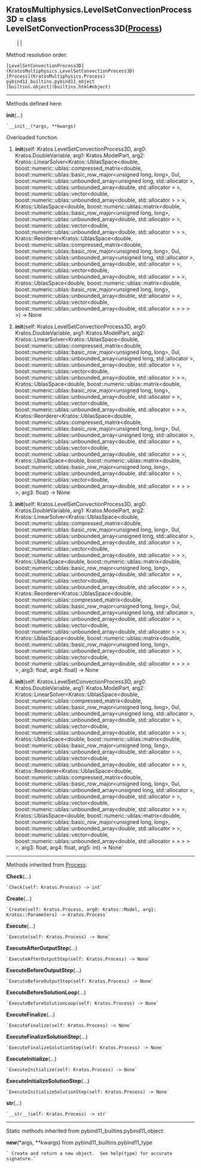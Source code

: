   
**KratosMultiphysics.LevelSetConvectionProcess3D** = class
LevelSetConvectionProcess3D([Process](KratosMultiphysics.Process))  
---  
`    `|   |

Method resolution order:

    [LevelSetConvectionProcess3D](KratosMultiphysics.LevelSetConvectionProcess3D)
    [Process](KratosMultiphysics.Process)
    pybind11_builtins.pybind11_object
    [builtins.object](builtins.html#object)

* * *

Methods defined here:  

**__init__**(...)

    `__init__(*args, **kwargs)  
Overloaded  function.  
  
1. __init__(self: Kratos.LevelSetConvectionProcess3D, arg0: Kratos.DoubleVariable, arg1: Kratos.ModelPart, arg2: Kratos::LinearSolver<Kratos::UblasSpace<double, boost::numeric::ublas::compressed_matrix<double, boost::numeric::ublas::basic_row_major<unsigned long, long>, 0ul, boost::numeric::ublas::unbounded_array<unsigned long, std::allocator<unsigned long> >, boost::numeric::ublas::unbounded_array<double, std::allocator<double> > >, boost::numeric::ublas::vector<double, boost::numeric::ublas::unbounded_array<double, std::allocator<double> > > >, Kratos::UblasSpace<double, boost::numeric::ublas::matrix<double, boost::numeric::ublas::basic_row_major<unsigned long, long>, boost::numeric::ublas::unbounded_array<double, std::allocator<double> > >, boost::numeric::ublas::vector<double, boost::numeric::ublas::unbounded_array<double, std::allocator<double> > > >, Kratos::Reorderer<Kratos::UblasSpace<double, boost::numeric::ublas::compressed_matrix<double, boost::numeric::ublas::basic_row_major<unsigned long, long>, 0ul, boost::numeric::ublas::unbounded_array<unsigned long, std::allocator<unsigned long> >, boost::numeric::ublas::unbounded_array<double, std::allocator<double> > >, boost::numeric::ublas::vector<double, boost::numeric::ublas::unbounded_array<double, std::allocator<double> > > >, Kratos::UblasSpace<double, boost::numeric::ublas::matrix<double, boost::numeric::ublas::basic_row_major<unsigned long, long>, boost::numeric::ublas::unbounded_array<double, std::allocator<double> > >, boost::numeric::ublas::vector<double, boost::numeric::ublas::unbounded_array<double, std::allocator<double> > > > > >) -> None  
  
2. __init__(self: Kratos.LevelSetConvectionProcess3D, arg0: Kratos.DoubleVariable, arg1: Kratos.ModelPart, arg2: Kratos::LinearSolver<Kratos::UblasSpace<double, boost::numeric::ublas::compressed_matrix<double, boost::numeric::ublas::basic_row_major<unsigned long, long>, 0ul, boost::numeric::ublas::unbounded_array<unsigned long, std::allocator<unsigned long> >, boost::numeric::ublas::unbounded_array<double, std::allocator<double> > >, boost::numeric::ublas::vector<double, boost::numeric::ublas::unbounded_array<double, std::allocator<double> > > >, Kratos::UblasSpace<double, boost::numeric::ublas::matrix<double, boost::numeric::ublas::basic_row_major<unsigned long, long>, boost::numeric::ublas::unbounded_array<double, std::allocator<double> > >, boost::numeric::ublas::vector<double, boost::numeric::ublas::unbounded_array<double, std::allocator<double> > > >, Kratos::Reorderer<Kratos::UblasSpace<double, boost::numeric::ublas::compressed_matrix<double, boost::numeric::ublas::basic_row_major<unsigned long, long>, 0ul, boost::numeric::ublas::unbounded_array<unsigned long, std::allocator<unsigned long> >, boost::numeric::ublas::unbounded_array<double, std::allocator<double> > >, boost::numeric::ublas::vector<double, boost::numeric::ublas::unbounded_array<double, std::allocator<double> > > >, Kratos::UblasSpace<double, boost::numeric::ublas::matrix<double, boost::numeric::ublas::basic_row_major<unsigned long, long>, boost::numeric::ublas::unbounded_array<double, std::allocator<double> > >, boost::numeric::ublas::vector<double, boost::numeric::ublas::unbounded_array<double, std::allocator<double> > > > > >, arg3: float) -> None  
  
3. __init__(self: Kratos.LevelSetConvectionProcess3D, arg0: Kratos.DoubleVariable, arg1: Kratos.ModelPart, arg2: Kratos::LinearSolver<Kratos::UblasSpace<double, boost::numeric::ublas::compressed_matrix<double, boost::numeric::ublas::basic_row_major<unsigned long, long>, 0ul, boost::numeric::ublas::unbounded_array<unsigned long, std::allocator<unsigned long> >, boost::numeric::ublas::unbounded_array<double, std::allocator<double> > >, boost::numeric::ublas::vector<double, boost::numeric::ublas::unbounded_array<double, std::allocator<double> > > >, Kratos::UblasSpace<double, boost::numeric::ublas::matrix<double, boost::numeric::ublas::basic_row_major<unsigned long, long>, boost::numeric::ublas::unbounded_array<double, std::allocator<double> > >, boost::numeric::ublas::vector<double, boost::numeric::ublas::unbounded_array<double, std::allocator<double> > > >, Kratos::Reorderer<Kratos::UblasSpace<double, boost::numeric::ublas::compressed_matrix<double, boost::numeric::ublas::basic_row_major<unsigned long, long>, 0ul, boost::numeric::ublas::unbounded_array<unsigned long, std::allocator<unsigned long> >, boost::numeric::ublas::unbounded_array<double, std::allocator<double> > >, boost::numeric::ublas::vector<double, boost::numeric::ublas::unbounded_array<double, std::allocator<double> > > >, Kratos::UblasSpace<double, boost::numeric::ublas::matrix<double, boost::numeric::ublas::basic_row_major<unsigned long, long>, boost::numeric::ublas::unbounded_array<double, std::allocator<double> > >, boost::numeric::ublas::vector<double, boost::numeric::ublas::unbounded_array<double, std::allocator<double> > > > > >, arg3: float, arg4: float) -> None  
  
4. __init__(self: Kratos.LevelSetConvectionProcess3D, arg0: Kratos.DoubleVariable, arg1: Kratos.ModelPart, arg2: Kratos::LinearSolver<Kratos::UblasSpace<double, boost::numeric::ublas::compressed_matrix<double, boost::numeric::ublas::basic_row_major<unsigned long, long>, 0ul, boost::numeric::ublas::unbounded_array<unsigned long, std::allocator<unsigned long> >, boost::numeric::ublas::unbounded_array<double, std::allocator<double> > >, boost::numeric::ublas::vector<double, boost::numeric::ublas::unbounded_array<double, std::allocator<double> > > >, Kratos::UblasSpace<double, boost::numeric::ublas::matrix<double, boost::numeric::ublas::basic_row_major<unsigned long, long>, boost::numeric::ublas::unbounded_array<double, std::allocator<double> > >, boost::numeric::ublas::vector<double, boost::numeric::ublas::unbounded_array<double, std::allocator<double> > > >, Kratos::Reorderer<Kratos::UblasSpace<double, boost::numeric::ublas::compressed_matrix<double, boost::numeric::ublas::basic_row_major<unsigned long, long>, 0ul, boost::numeric::ublas::unbounded_array<unsigned long, std::allocator<unsigned long> >, boost::numeric::ublas::unbounded_array<double, std::allocator<double> > >, boost::numeric::ublas::vector<double, boost::numeric::ublas::unbounded_array<double, std::allocator<double> > > >, Kratos::UblasSpace<double, boost::numeric::ublas::matrix<double, boost::numeric::ublas::basic_row_major<unsigned long, long>, boost::numeric::ublas::unbounded_array<double, std::allocator<double> > >, boost::numeric::ublas::vector<double, boost::numeric::ublas::unbounded_array<double, std::allocator<double> > > > > >, arg3: float, arg4: float, arg5: int) -> None`

* * *

Methods inherited from [Process](KratosMultiphysics.Process):  

**Check**(...)

    `Check(self: Kratos.Process) -> int`

**Create**(...)

    `Create(self: Kratos.Process, arg0: Kratos::Model, arg1: Kratos::Parameters) -> Kratos.Process`

**Execute**(...)

    `Execute(self: Kratos.Process) -> None`

**ExecuteAfterOutputStep**(...)

    `ExecuteAfterOutputStep(self: Kratos.Process) -> None`

**ExecuteBeforeOutputStep**(...)

    `ExecuteBeforeOutputStep(self: Kratos.Process) -> None`

**ExecuteBeforeSolutionLoop**(...)

    `ExecuteBeforeSolutionLoop(self: Kratos.Process) -> None`

**ExecuteFinalize**(...)

    `ExecuteFinalize(self: Kratos.Process) -> None`

**ExecuteFinalizeSolutionStep**(...)

    `ExecuteFinalizeSolutionStep(self: Kratos.Process) -> None`

**ExecuteInitialize**(...)

    `ExecuteInitialize(self: Kratos.Process) -> None`

**ExecuteInitializeSolutionStep**(...)

    `ExecuteInitializeSolutionStep(self: Kratos.Process) -> None`

**__str__**(...)

    `__str__(self: Kratos.Process) -> str`

* * *

Static methods inherited from pybind11_builtins.pybind11_object:  

**__new__**(*args, **kwargs) from pybind11_builtins.pybind11_type

    ` Create and return a new object.  See help(type) for accurate signature.`

